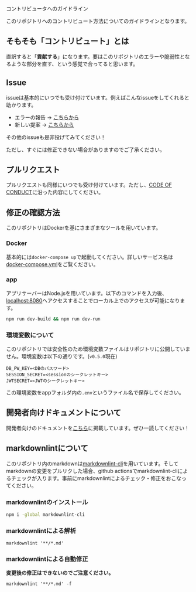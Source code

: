 コントリビュータへのガイドライン

このリポジトリへのコントリビュート方法についてのガイドラインとなります。

## そもそも「コントリビュート」とは

直訳すると「**貢献する**」になります。要はこのリポジトリのエラーや脆弱性となるような部分を直す、という感覚で合ってると思います。

## Issue

issueは基本的にいつでも受け付けています。例えばこんなissueをしてくれると助かります。

- エラーの報告 → [こちらから](https://github.com/booksearch-hotate/hotate-server/issues/new?assignees=&labels=bug&template=------.md&title=%5BBug%5D)
- 新しい提案 → [こちらから](https://github.com/booksearch-hotate/hotate-server/issues/new?assignees=&labels=suggest&template=--------.md&title=%5BSuggest%5D)

その他のissueも是非投げてみてください！

ただし、すぐには修正できない場合がありますのでご了承ください。

## プルリクエスト

プルリクエストも同様にいつでも受け付けています。ただし、[CODE OF CONDUCT](./CODE_OF_CONDUCT.md)に沿った内容にしてください。

## 修正の確認方法

このリポジトリはDockerを基にさまざまなツールを用いています。

### Docker

基本的には`docker-compose up`で起動してください。詳しいサービス名は[docker-compose.yml](./docker-compose.yml)をご覧ください。

### app

アプリサーバーはNode.jsを用いています。以下のコマンドを入力後、[localhost:8080](http://localhost:8080)へアクセスすることでローカル上でのアクセスが可能になります。

```bash
npm run dev-build && npm run dev-run
```

### 環境変数について

このリポジトリでは安全性のため環境変数ファイルはリポジトリに公開していません。環境変数は以下の通りです。(`v0.5.0`現在)

```
DB_PW_KEY=<DBのパスワード>
SESSION_SECRET=<sessionのシークレットキー>
JWTSECRET=<JWTのシークレットキー>
```

この環境変数をappフォルダ内の`.env`というファイル名で保存してください。

## 開発者向けドキュメントについて

開発者向けのドキュメントを[こちら](https://github.com/booksearch-hotate/hotate-server/blob/main/DOC/dear-developer.md)に掲載しています。ぜひ一読してください！

## markdownlintについて

このリポジトリ内のmarkdownは[markdownlint-cli](https://www.npmjs.com/package/markdownlint-cli)を用いています。そしてmarkdownの変更をプルリクした場合、github actionsでmarkdownlint-cliによるチェックが入ります。事前にmarkdownlintによるチェック・修正をおこなってください。

### markdownlintのインストール

```bash
npm i -global markdownlint-cli
```

### markdownlintによる解析

```
markdownlint '**/*.md'
```

### markdownlintによる自動修正

**変更後の修正はできないのでご注意ください。**

```
markdownlint '**/*.md' -f
```
